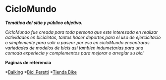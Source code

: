 # CicloMundo

***Temática del sitio y público objetivo.***

_CicloMundo fue creada para toda persona que este interesada en realizar actividades en bicicletas,
tantos hacer deportes,para el uso de ejercicitacio o simplemente para salir a pasear por eso en cicloMundo encontraras
variedades de modelos de bicis asi tambien indumetarias para una comoda experiecia y complementos para mejorar o arreglar su bici_

__Paginas de referencia__

*[Baiking](https://baiking.com.ar/)
*[Bici Peretti](https://biciperetti.com.ar/)
*[Tienda Bike](https://www.tiendabike.com.ar/)
